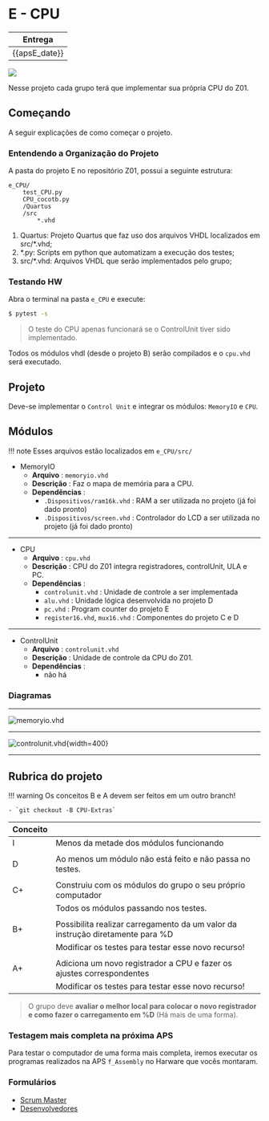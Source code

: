 # E - CPU

| Entrega      |
|--------------|
| {{apsE_date}} |

![](../figs/G-CPU/sistema-cpu.svg)

Nesse projeto cada grupo terá que implementar sua própria CPU do Z01. 

## Começando

A seguir explicações de como começar o projeto.

### Entendendo a Organização do Projeto

A pasta do projeto E no repositório Z01, possui a seguinte estrutura:

```
e_CPU/
    test_CPU.py
    CPU_cocotb.py
    /Quartus
    /src
        *.vhd
```

1. Quartus: Projeto Quartus que faz uso dos arquivos VHDL localizados em src/*.vhd;
1. *.py: Scripts em python que automatizam a execução dos testes;
1. src/*.vhd: Arquivos VHDL que serão implementados pelo grupo;


### Testando HW 

Abra o terminal na pasta `e_CPU` e execute:

```bash
$ pytest -s
```

> O teste do CPU apenas funcionará se o ControlUnit tiver sido implementado.

Todos os módulos vhdl (desde o projeto B) serão compilados e o `cpu.vhd` será executado. 

<!--
### Actions

Adicione ao Actions o teste:

- `testeHW.py`

!!! tip
    No Actions você tem que colocar o caminho completo: `E-Computador/...`
-->

## Projeto

Deve-se implementar o `Control Unit` e integrar os módulos: `MemoryIO` e `CPU`. 


## Módulos 

!!! note
    Esses arquivos estão localizados em `e_CPU/src/`

<!--
Os módulos estão listados de maneira Top - Down

---------------------------
 
- Computador (==já está pronto! Não precisa mexer==, mas é legal ver!)
    - **Arquivo**: `computador.vhd`
    - **Descrição**: TopLevel do projeto, entidade que integra a memória ROM o MemoryIO, CPU e PLL
    - **Dependências**:
         - `Dispositivos/ROM/ROM32K.vhd`: ROM a ser utilizada no projeto (já foi dado pronto)
         - `Dispositivos/PLL/PLL.vhd`: PLL a ser utilizada no projeto (já foi dado pronto)
    
---------------------------
-->

- MemoryIO
    - **Arquivo**   : `memoryio.vhd`
    - **Descrição** : Faz o mapa de memória para a CPU.
    - **Dependências** :
         - `.Dispositivos/ram16k.vhd` : RAM a ser utilizada no projeto (já foi dado pronto)
         - `.Dispositivos/screen.vhd` : Controlador do LCD a ser utilizada no projeto (já foi dado pronto)
    
---------------------------

- CPU
    - **Arquivo**   : `cpu.vhd`
    - **Descrição** : CPU do Z01 integra registradores, controlUnit, ULA e PC.
    - **Dependências** :
         - `controlunit.vhd` : Unidade de controle a ser implementada
         - `alu.vhd` : Unidade lógica desenvolvida no projeto D
         - `pc.vhd` : Program counter do projeto E
         - `register16.vhd`, `mux16.vhd` : Componentes do projeto C e D 

---------------------------

- ControlUnit
    - **Arquivo**   : `controlunit.vhd`
    - **Descrição** : Unidade de controle da CPU do Z01.
    - **Dependências** :
         - não há 
         
### Diagramas 

---------------------------

![memoryio.vhd](../figs/G-CPU/memoryIO.png)

---------------------------

![controlunit.vhd](../figs/G-CPU/controlUnit.svg){width=400}

---------------------------

## Rubrica do projeto

!!! warning
    Os conceitos B e A devem ser feitos em um outro branch!
    
    - `git checkout -B CPU-Extras`

| Conceito |                                                                                     |
|----------|-------------------------------------------------------------------------------------|
| I        |  Menos da metade dos módulos funcionando                                           |
|          |                                                                                    |
| D        |  Ao menos um módulo não está feito e não passa no testes.                          |
|          |                                                                                    |
| C+       |  Construiu com os módulos do grupo o seu próprio computador                        |
|          |  Todos os módulos passando nos testes.                                             |
|          |                                                                                    |
| B+       |  Possibilita realizar carregamento da um valor da instrução diretamente para %D    |
|          |  Modificar os testes para testar esse novo recurso!                                |
|          |                                                                                    |
| A+       |  Adiciona um novo registrador a CPU e fazer os ajustes correspondentes             |
|          |  Modificar os testes para testar esse novo recurso!                                |


> O grupo deve **avaliar o melhor local para colocar o novo registrador e como fazer o carregamento em %D** (Há mais de uma forma).

### Testagem mais completa na próxima APS

Para testar o computador de uma forma mais completa, iremos executar os programas realizados na APS `f_Assembly` no Harware que vocês montaram. 

### Formulários

- [Scrum Master](https://forms.gle/niX9G27BLPofXmeY6)
- [Desenvolvedores](https://forms.gle/vEV8VAAcP3yZjKMj7)


